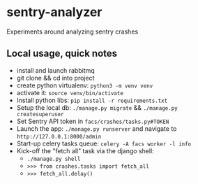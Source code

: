 # sentry-analyzer
Experiments around analyzing sentry crashes

## Local usage, quick notes
- install and launch rabbitmq
- git clone && cd into project
- create python virtualenv: `python3 -m venv venv`
- activate it: `source venv/bin/activate`
- Install python libs: `pip install -r requirements.txt`
- Setup the local db: `./manage.py migrate` && `./manage.py createsuperuser`
- Set Sentry API token in `facs/crashes/tasks.py#TOKEN`
- Launch the app: `./manage.py runserver` and navigate to `http://127.0.0.1:8000/admin`
- Start-up celery tasks queue: `celery -A facs worker -l info`
- Kick-off the "fetch all" task via the django shell:
  - `./manage.py shell`
  - `>>> from crashes.tasks import fetch_all`
  - `>>> fetch_all.delay()`
